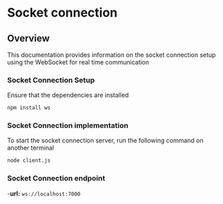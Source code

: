 # Socket connection

## Overview
This documentation provides information on the socket connection setup using the WebSocket for real time communication

### Socket Connection Setup
Ensure that the dependencies are installed
```bash
npm install ws
```
### Socket Connection implementation
To start the socket connection server, run the following command on another terminal
```bash
node client.js
```

### Socket Connection endpoint
-**url:** `ws://localhost:7000`